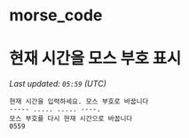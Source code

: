 # morse_code
# 현재 시간을 모스 부호 표시
<!-- MORSE_TIME_START -->
_Last updated: `05:59` (UTC)_

```
현재 시간을 입력하세요. 모스 부호로 바꿉니다
----- ..... ..... ----.
모스 부호를 다시 현재 시간으로 바꿉니다
0559
```
<!-- MORSE_TIME_END -->
